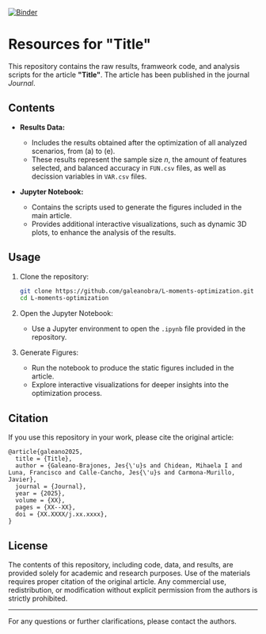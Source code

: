 [![Binder](https://mybinder.org/badge_logo.svg)](https://mybinder.org/v2/gh/galeanobra/L-moments-optimization/v0.1.0?urlpath=lab/tree/plots.ipynb)

# Resources for "Title"

This repository contains the raw results, framweork code, and analysis scripts for the article **"Title"**. The article has been published in the journal *Journal*.

## Contents

- **Results Data:** 
  - Includes the results obtained after the optimization of all analyzed scenarios, from (a) to (e).
  - These results represent the sample size *n*, the amount of features selected, and balanced accuracy in `FUN.csv` files, as well as decission variables in `VAR.csv` files.

- **Jupyter Notebook:**
  - Contains the scripts used to generate the figures included in the main article.
  - Provides additional interactive visualizations, such as dynamic 3D plots, to enhance the analysis of the results.

## Usage

1. Clone the repository:
   ```bash
   git clone https://github.com/galeanobra/L-moments-optimization.git
   cd L-moments-optimization
   ```

2. Open the Jupyter Notebook:
   - Use a Jupyter environment to open the `.ipynb` file provided in the repository.

3. Generate Figures:
   - Run the notebook to produce the static figures included in the article.
   - Explore interactive visualizations for deeper insights into the optimization process.

## Citation

If you use this repository in your work, please cite the original article:

```
@article{galeano2025,
  title = {Title},
  author = {Galeano-Brajones, Jes{\'u}s and Chidean, Mihaela I and Luna, Francisco and Calle-Cancho, Jes{\'u}s and Carmona-Murillo, Javier},
  journal = {Journal},
  year = {2025},
  volume = {XX},
  pages = {XX--XX},
  doi = {XX.XXXX/j.xx.xxxx},
}
```

## License

The contents of this repository, including code, data, and results, are provided solely for academic and research purposes. Use of the materials requires proper citation of the original article. Any commercial use, redistribution, or modification without explicit permission from the authors is strictly prohibited.

---
For any questions or further clarifications, please contact the authors.